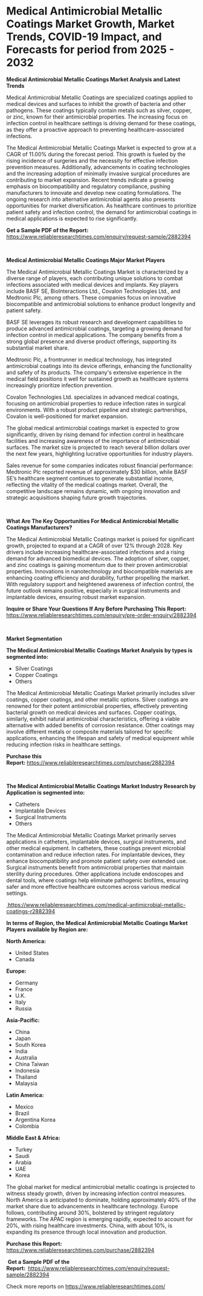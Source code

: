 <p><h1>Medical Antimicrobial Metallic Coatings Market Growth, Market Trends, COVID-19 Impact, and Forecasts for period from 2025 - 2032</h1></p><p><strong>Medical Antimicrobial Metallic Coatings Market Analysis and Latest Trends</strong></p>
<p><p>Medical Antimicrobial Metallic Coatings are specialized coatings applied to medical devices and surfaces to inhibit the growth of bacteria and other pathogens. These coatings typically contain metals such as silver, copper, or zinc, known for their antimicrobial properties. The increasing focus on infection control in healthcare settings is driving demand for these coatings, as they offer a proactive approach to preventing healthcare-associated infections.</p><p>The Medical Antimicrobial Metallic Coatings Market is expected to grow at a CAGR of 11.00% during the forecast period. This growth is fueled by the rising incidence of surgeries and the necessity for effective infection prevention measures. Additionally, advancements in coating technologies and the increasing adoption of minimally invasive surgical procedures are contributing to market expansion. Recent trends indicate a growing emphasis on biocompatibility and regulatory compliance, pushing manufacturers to innovate and develop new coating formulations. The ongoing research into alternative antimicrobial agents also presents opportunities for market diversification. As healthcare continues to prioritize patient safety and infection control, the demand for antimicrobial coatings in medical applications is expected to rise significantly.</p></p>
<p><strong>Get a Sample PDF of the Report:&nbsp;</strong> <a href="https://www.reliableresearchtimes.com/enquiry/request-sample/2882394?utm_campaign=3290&utm_medium=2&utm_source=Github&utm_content=ia&utm_term=13032025&utm_id=medical-antimicrobial-metallic-coatings">https://www.reliableresearchtimes.com/enquiry/request-sample/2882394</a></p>
<p>&nbsp;</p>
<p><strong>Medical Antimicrobial Metallic Coatings Major Market Players</strong></p>
<p><p>The Medical Antimicrobial Metallic Coatings Market is characterized by a diverse range of players, each contributing unique solutions to combat infections associated with medical devices and implants. Key players include BASF SE, BioInteractions Ltd., Covalon Technologies Ltd., and Medtronic Plc, among others. These companies focus on innovative biocompatible and antimicrobial solutions to enhance product longevity and patient safety.</p><p>BASF SE leverages its robust research and development capabilities to produce advanced antimicrobial coatings, targeting a growing demand for infection control in medical applications. The company benefits from a strong global presence and diverse product offerings, supporting its substantial market share.</p><p>Medtronic Plc, a frontrunner in medical technology, has integrated antimicrobial coatings into its device offerings, enhancing the functionality and safety of its products. The company's extensive experience in the medical field positions it well for sustained growth as healthcare systems increasingly prioritize infection prevention.</p><p>Covalon Technologies Ltd. specializes in advanced medical coatings, focusing on antimicrobial properties to reduce infection rates in surgical environments. With a robust product pipeline and strategic partnerships, Covalon is well-positioned for market expansion.</p><p>The global medical antimicrobial coatings market is expected to grow significantly, driven by rising demand for infection control in healthcare facilities and increasing awareness of the importance of antimicrobial surfaces. The market size is projected to reach several billion dollars over the next few years, highlighting lucrative opportunities for industry players.</p><p>Sales revenue for some companies indicates robust financial performance: Medtronic Plc reported revenue of approximately $30 billion, while BASF SE’s healthcare segment continues to generate substantial income, reflecting the vitality of the medical coatings market. Overall, the competitive landscape remains dynamic, with ongoing innovation and strategic acquisitions shaping future growth trajectories.</p></p>
<p>&nbsp;</p>
<p><strong>What Are The Key Opportunities For Medical Antimicrobial Metallic Coatings Manufacturers?</strong></p>
<p><p>The Medical Antimicrobial Metallic Coatings market is poised for significant growth, projected to expand at a CAGR of over 12% through 2028. Key drivers include increasing healthcare-associated infections and a rising demand for advanced biomedical devices. The adoption of silver, copper, and zinc coatings is gaining momentum due to their proven antimicrobial properties. Innovations in nanotechnology and biocompatible materials are enhancing coating efficiency and durability, further propelling the market. With regulatory support and heightened awareness of infection control, the future outlook remains positive, especially in surgical instruments and implantable devices, ensuring robust market expansion.</p></p>
<p><strong>Inquire or Share Your Questions If Any Before Purchasing This Report:</strong> <a href="https://www.reliableresearchtimes.com/enquiry/pre-order-enquiry/2882394?utm_campaign=3290&utm_medium=2&utm_source=Github&utm_content=ia&utm_term=13032025&utm_id=medical-antimicrobial-metallic-coatings">https://www.reliableresearchtimes.com/enquiry/pre-order-enquiry/2882394</a></p>
<p>&nbsp;</p>
<p><strong>Market Segmentation</strong></p>
<p><strong>The Medical Antimicrobial Metallic Coatings Market Analysis by types is segmented into:</strong></p>
<p><ul><li>Silver Coatings</li><li>Copper Coatings</li><li>Others</li></ul></p>
<p><p>The Medical Antimicrobial Metallic Coatings Market primarily includes silver coatings, copper coatings, and other metallic options. Silver coatings are renowned for their potent antimicrobial properties, effectively preventing bacterial growth on medical devices and surfaces. Copper coatings, similarly, exhibit natural antimicrobial characteristics, offering a viable alternative with added benefits of corrosion resistance. Other coatings may involve different metals or composite materials tailored for specific applications, enhancing the lifespan and safety of medical equipment while reducing infection risks in healthcare settings.</p></p>
<p><strong>Purchase this Report:&nbsp;</strong><a href="https://www.reliableresearchtimes.com/purchase/2882394?utm_campaign=3290&utm_medium=2&utm_source=Github&utm_content=ia&utm_term=13032025&utm_id=medical-antimicrobial-metallic-coatings">https://www.reliableresearchtimes.com/purchase/2882394</a></p>
<p>&nbsp;</p>
<p><strong>The Medical Antimicrobial Metallic Coatings Market Industry Research by Application is segmented into:</strong></p>
<p><ul><li>Catheters</li><li>Implantable Devices</li><li>Surgical Instruments</li><li>Others</li></ul></p>
<p><p>The Medical Antimicrobial Metallic Coatings Market primarily serves applications in catheters, implantable devices, surgical instruments, and other medical equipment. In catheters, these coatings prevent microbial contamination and reduce infection rates. For implantable devices, they enhance biocompatibility and promote patient safety over extended use. Surgical instruments benefit from antimicrobial properties that maintain sterility during procedures. Other applications include endoscopes and dental tools, where coatings help eliminate pathogenic biofilms, ensuring safer and more effective healthcare outcomes across various medical settings.</p></p>
<p><a href="https://www.reliableresearchtimes.com/medical-antimicrobial-metallic-coatings-r2882394?utm_campaign=3290&utm_medium=2&utm_source=Github&utm_content=ia&utm_term=13032025&utm_id=medical-antimicrobial-metallic-coatings">&nbsp;https://www.reliableresearchtimes.com/medical-antimicrobial-metallic-coatings-r2882394</a></p>
<p><strong>In terms of Region, the Medical Antimicrobial Metallic Coatings Market Players available by Region are:</strong></p>
<p>
    <p> <strong> North America: </strong>
        <ul>
            <li>United States</li>
            <li>Canada</li>
        </ul>
        </p> 
    <p> <strong> Europe: </strong>
        <ul>
            <li>Germany</li>
            <li>France</li>
            <li>U.K.</li>
            <li>Italy</li>
            <li>Russia</li>
        </ul>
        </p> 
    <p> <strong> Asia-Pacific: </strong>
        <ul>
            <li>China</li>
            <li>Japan</li>
            <li>South Korea</li>
            <li>India</li>
            <li>Australia</li>
            <li>China Taiwan</li>
            <li>Indonesia</li>
            <li>Thailand</li>
            <li>Malaysia</li>
        </ul>
        </p> 
    <p> <strong> Latin America: </strong>
        <ul>
            <li>Mexico</li>
            <li>Brazil</li>
            <li>Argentina Korea</li>
            <li>Colombia</li>
        </ul>
        </p> 
    <p> <strong> Middle East & Africa: </strong>
        <ul>
            <li>Turkey</li>
            <li>Saudi</li>
            <li>Arabia</li>
            <li>UAE</li>
            <li>Korea</li>
        </ul>
    </p>
    </p>
<p><p>The global market for medical antimicrobial metallic coatings is projected to witness steady growth, driven by increasing infection control measures. North America is anticipated to dominate, holding approximately 40% of the market share due to advancements in healthcare technology. Europe follows, contributing around 30%, bolstered by stringent regulatory frameworks. The APAC region is emerging rapidly, expected to account for 20%, with rising healthcare investments. China, with about 10%, is expanding its presence through local innovation and production. </p></p>
<p><strong>Purchase this Report: </strong><a href="https://www.reliableresearchtimes.com/purchase/2882394?utm_campaign=3290&utm_medium=2&utm_source=Github&utm_content=ia&utm_term=13032025&utm_id=medical-antimicrobial-metallic-coatings">https://www.reliableresearchtimes.com/purchase/2882394</a></p>
<p>&nbsp;<strong>Get a Sample PDF of the Report:&nbsp;&nbsp;</strong><a href="https://www.reliableresearchtimes.com/enquiry/request-sample/2882394?utm_campaign=3290&utm_medium=2&utm_source=Github&utm_content=ia&utm_term=13032025&utm_id=medical-antimicrobial-metallic-coatings">https://www.reliableresearchtimes.com/enquiry/request-sample/2882394</a></p>
<p><strong></strong></p>
<p>Check more reports on <a href="https://www.reliableresearchtimes.com/?utm_campaign=3290&utm_medium=2&utm_source=Github&utm_content=ia&utm_term=13032025&utm_id=medical-antimicrobial-metallic-coatings">https://www.reliableresearchtimes.com/</a></p>